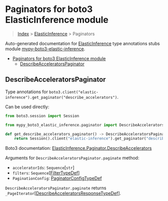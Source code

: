 <a id="paginators-for-boto3-elasticinference-module"></a>

# Paginators for boto3 ElasticInference module

> [Index](..) > [ElasticInference](.) > Paginators

Auto-generated documentation for
[ElasticInference](https://boto3.amazonaws.com/v1/documentation/api/latest/reference/services/elastic-inference.html#ElasticInference)
type annotations stubs module
[mypy-boto3-elastic-inference](https://pypi.org/project/mypy-boto3-elastic-inference/).

- [Paginators for boto3 ElasticInference module](#paginators-for-boto3-elasticinference-module)
  - [DescribeAcceleratorsPaginator](#describeacceleratorspaginator)

<a id="describeacceleratorspaginator"></a>

## DescribeAcceleratorsPaginator

Type annotations for
`boto3.client("elastic-inference").get_paginator("describe_accelerators")`.

Can be used directly:

```python
from boto3.session import Session

from mypy_boto3_elastic_inference.paginator import DescribeAcceleratorsPaginator

def get_describe_accelerators_paginator() -> DescribeAcceleratorsPaginator:
    return Session().client("elastic-inference").get_paginator("describe_accelerators")
```

Boto3 documentation:
[ElasticInference.Paginator.DescribeAccelerators](https://boto3.amazonaws.com/v1/documentation/api/latest/reference/services/elastic-inference.html#ElasticInference.Paginator.DescribeAccelerators)

Arguments for `DescribeAcceleratorsPaginator.paginate` method:

- `acceleratorIds`: `Sequence`\[`str`\]
- `filters`: `Sequence`\[[FilterTypeDef](./type_defs.md#filtertypedef)\]
- `PaginationConfig`:
  [PaginatorConfigTypeDef](./type_defs.md#paginatorconfigtypedef)

`DescribeAcceleratorsPaginator.paginate` returns
`_PageIterator`\[[DescribeAcceleratorsResponseTypeDef](./type_defs.md#describeacceleratorsresponsetypedef)\].
